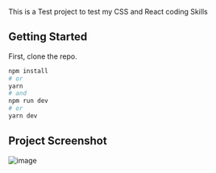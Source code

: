 This is a Test project to test my CSS and React coding Skills

## Getting Started

First, clone the repo.

```bash
npm install
# or
yarn
# and
npm run dev
# or
yarn dev
```

## Project Screenshot

![image](https://user-images.githubusercontent.com/50941074/151675529-ef61a1a4-5c43-4b24-be08-628cb02f7bd9.png)

